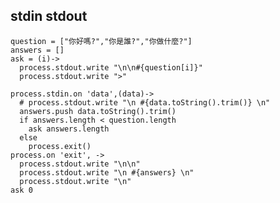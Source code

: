## stdin stdout

    question = ["你好嗎?","你是誰?","你做什麼?"]
    answers = []
    ask = (i)->
      process.stdout.write "\n\n#{question[i]}"
      process.stdout.write ">"

    process.stdin.on 'data',(data)->
      # process.stdout.write "\n #{data.toString().trim()} \n"
      answers.push data.toString().trim()
      if answers.length < question.length
        ask answers.length
      else
        process.exit()
    process.on 'exit', ->
      process.stdout.write "\n\n"
      process.stdout.write "\n #{answers} \n"
      process.stdout.write "\n"
    ask 0
